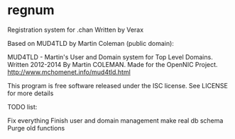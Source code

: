 # regnum

Registration system for .chan
Written by Verax

Based on MUD4TLD by Martin Coleman (public domain):

 MUD4TLD - Martin's User and Domain system for Top Level Domains.
 Written 2012-2014 By Martin COLEMAN.
 Made for the OpenNIC Project.
 http://www.mchomenet.info/mud4tld.html

This program is free software released under the ISC license.  See LICENSE for more details

TODO list:

Fix everything
Finish user and domain management
make real db schema
Purge old functions
